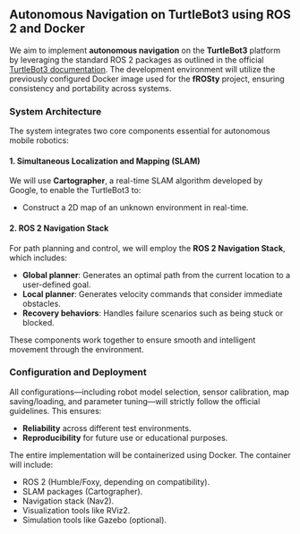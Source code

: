 ## Autonomous Navigation on TurtleBot3 using ROS 2 and Docker

We aim to implement **autonomous navigation** on the **TurtleBot3** platform by leveraging the standard ROS 2 packages as outlined in the official [TurtleBot3 documentation](https://emanual.robotis.com/docs/en/platform/turtlebot3/overview/). The development environment will utilize the previously configured Docker image used for the **fROSty** project, ensuring consistency and portability across systems.

### System Architecture

The system integrates two core components essential for autonomous mobile robotics:

#### 1. Simultaneous Localization and Mapping (SLAM)
We will use **Cartographer**, a real-time SLAM algorithm developed by Google, to enable the TurtleBot3 to:

- Construct a 2D map of an unknown environment in real-time.

#### 2. ROS 2 Navigation Stack
For path planning and control, we will employ the **ROS 2 Navigation Stack**, which includes:

- **Global planner**: Generates an optimal path from the current location to a user-defined goal.
- **Local planner**: Generates velocity commands that consider immediate obstacles.
- **Recovery behaviors**: Handles failure scenarios such as being stuck or blocked.

These components work together to ensure smooth and intelligent movement through the environment.

### Configuration and Deployment

All configurations—including robot model selection, sensor calibration, map saving/loading, and parameter tuning—will strictly follow the official guidelines. This ensures:

- **Reliability** across different test environments.
- **Reproducibility** for future use or educational purposes.

The entire implementation will be containerized using Docker. The container will include:

- ROS 2 (Humble/Foxy, depending on compatibility).
- SLAM packages (Cartographer).
- Navigation stack (Nav2).
- Visualization tools like RViz2.
- Simulation tools like Gazebo (optional).

